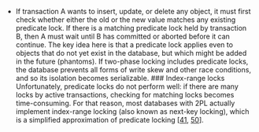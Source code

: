 *  If transaction A wants to insert, update, or delete any object, it must first check whether either the old
or the new value matches any existing predicate lock. If there is a matching predicate lock held by
transaction B, then A must wait until B has committed or aborted before it can continue. The key idea here is that a predicate lock applies even to objects that do not yet exist in the
database, but which might be added in the future (phantoms). If two-phase locking includes predicate locks,
the database prevents all forms of write skew and other race conditions, and so its isolation
becomes serializable. ### Index-range locks 
Unfortunately, predicate locks do not perform well: if there are many locks by active transactions,
checking for matching locks becomes time-consuming. For that reason, most databases with 2PL
actually implement index-range locking (also known as next-key locking), which is a simplified
approximation of predicate locking [[41](ch07.html#Ports2012uw),
[50](ch07.html#Hellerstein2007be_ch7)].